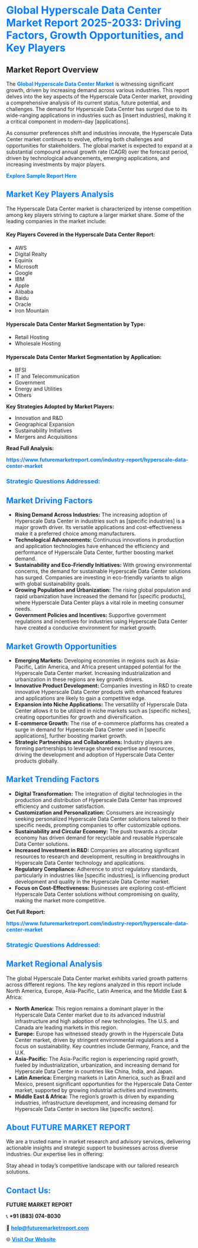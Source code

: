 <h1 style="color: #007BFF;">Global Hyperscale Data Center Market Report 2025-2033: Driving Factors, Growth Opportunities, and Key Players</h1>

<section id="overview">
<h2>Market Report Overview</h2>
<p>The <a href="https://www.futuremarketreport.com/industry-report/hyperscale-data-center-market" style="color: #007BFF; text-decoration: none;"><strong>Global Hyperscale Data Center Market</strong></a> is witnessing significant growth, driven by increasing demand across various industries. This report delves into the key aspects of the Hyperscale Data Center market, providing a comprehensive analysis of its current status, future potential, and challenges. The demand for Hyperscale Data Center has surged due to its wide-ranging applications in industries such as [insert industries], making it a critical component in modern-day [applications].</p>
<p>As consumer preferences shift and industries innovate, the Hyperscale Data Center market continues to evolve, offering both challenges and opportunities for stakeholders. The global market is expected to expand at a substantial compound annual growth rate (CAGR) over the forecast period, driven by technological advancements, emerging applications, and increasing investments by major players.</p>
</section>

<section id="overview">
<p><a href="https://www.futuremarketreport.com/request-sample/reportId=26030" style="color: #007BFF; text-decoration: none;"><strong>Explore Sample Report Here</strong></a></p>
</section>

<section id="key-players">
<h2 style="color: #007BFF;">Market Key Players Analysis</h2>
<p>The Hyperscale Data Center market is characterized by intense competition among key players striving to capture a larger market share. Some of the leading companies in the market include:</p>
<h4>Key Players Covered in the Hyperscale Data Center Report:</h4>
<ul><li>AWS</li><li>Digital Realty</li><li>Equinix</li><li>Microsoft</li><li>Google</li><li>IBM</li><li>Apple</li><li>Alibaba</li><li>Baidu</li><li>Oracle</li><li>Iron Mountain</li></ul>
<h4>Hyperscale Data Center Market Segmentation by Type:</h4>
<ul><li>Retail Hosting</li><li>Wholesale Hosting</li></ul>

<h4>Hyperscale Data Center Market Segmentation by Application:</h4>
<ul><li>BFSI</li><li>IT and Telecommunication</li><li>Government</li><li>Energy and Utilities</li><li>Others</li></ul>
<p><strong>Key Strategies Adopted by Market Players:</strong></p>
<ul>
<li>Innovation and R&D</li>
<li>Geographical Expansion</li>
<li>Sustainability Initiatives</li>
<li>Mergers and Acquisitions</li>
</ul>
</section>

<section>
<p><strong>Read Full Analysis: </strong></p><a href="https://www.futuremarketreport.com/industry-report/hyperscale-data-center-market" style="color: #007BFF; text-decoration: none;"><strong>https://www.futuremarketreport.com/industry-report/hyperscale-data-center-market</strong></a>
<h3 style="color: #007BFF;">Strategic Questions Addressed:</h3>
</section>

<section id="driving-factors">
<h2 style="color: #007BFF;">Market Driving Factors</h2>
<ul>
<li><strong>Rising Demand Across Industries:</strong> The increasing adoption of Hyperscale Data Center in industries such as [specific industries] is a major growth driver. Its versatile applications and cost-effectiveness make it a preferred choice among manufacturers.</li>
<li><strong>Technological Advancements:</strong> Continuous innovations in production and application technologies have enhanced the efficiency and performance of Hyperscale Data Center, further boosting market demand.</li>
<li><strong>Sustainability and Eco-Friendly Initiatives:</strong> With growing environmental concerns, the demand for sustainable Hyperscale Data Center solutions has surged. Companies are investing in eco-friendly variants to align with global sustainability goals.</li>
<li><strong>Growing Population and Urbanization:</strong> The rising global population and rapid urbanization have increased the demand for [specific products], where Hyperscale Data Center plays a vital role in meeting consumer needs.</li>
<li><strong>Government Policies and Incentives:</strong> Supportive government regulations and incentives for industries using Hyperscale Data Center have created a conducive environment for market growth.</li>
</ul>
</section>

<section id="growth-opportunities">
<h2 style="color: #007BFF;">Market Growth Opportunities</h2>
<ul>
<li><strong>Emerging Markets:</strong> Developing economies in regions such as Asia-Pacific, Latin America, and Africa present untapped potential for the Hyperscale Data Center market. Increasing industrialization and urbanization in these regions are key growth drivers.</li>
<li><strong>Innovative Product Development:</strong> Companies investing in R&D to create innovative Hyperscale Data Center products with enhanced features and applications are likely to gain a competitive edge.</li>
<li><strong>Expansion into Niche Applications:</strong> The versatility of Hyperscale Data Center allows it to be utilized in niche markets such as [specific niches], creating opportunities for growth and diversification.</li>
<li><strong>E-commerce Growth:</strong> The rise of e-commerce platforms has created a surge in demand for Hyperscale Data Center used in [specific applications], further boosting market growth.</li>
<li><strong>Strategic Partnerships and Collaborations:</strong> Industry players are forming partnerships to leverage shared expertise and resources, driving the development and adoption of Hyperscale Data Center products globally.</li>
</ul>
</section>

<section id="trending-factors">
<h2 style="color: #007BFF;">Market Trending Factors</h2>
<ul>
<li><strong>Digital Transformation:</strong> The integration of digital technologies in the production and distribution of Hyperscale Data Center has improved efficiency and customer satisfaction.</li>
<li><strong>Customization and Personalization:</strong> Consumers are increasingly seeking personalized Hyperscale Data Center solutions tailored to their specific needs, prompting companies to offer customizable options.</li>
<li><strong>Sustainability and Circular Economy:</strong> The push towards a circular economy has driven demand for recyclable and reusable Hyperscale Data Center solutions.</li>
<li><strong>Increased Investment in R&D:</strong> Companies are allocating significant resources to research and development, resulting in breakthroughs in Hyperscale Data Center technology and applications.</li>
<li><strong>Regulatory Compliance:</strong> Adherence to strict regulatory standards, particularly in industries like [specific industries], is influencing product development and quality in the Hyperscale Data Center market.</li>
<li><strong>Focus on Cost-Effectiveness:</strong> Businesses are exploring cost-efficient Hyperscale Data Center solutions without compromising on quality, making the market more competitive.</li>
</ul>
</section>

<section>
<p><strong>Get Full Report: </strong></p><a href="https://www.futuremarketreport.com/industry-report/hyperscale-data-center-market" style="color: #007BFF; text-decoration: none;"><strong>https://www.futuremarketreport.com/industry-report/hyperscale-data-center-market</strong></a>
<h3 style="color: #007BFF;">Strategic Questions Addressed:</h3>
</section>


<section id="regional-analysis">
<h2 style="color: #007BFF;">Market Regional Analysis</h2>
<p>The global Hyperscale Data Center market exhibits varied growth patterns across different regions. The key regions analyzed in this report include North America, Europe, Asia-Pacific, Latin America, and the Middle East & Africa:</p>
<ul>
<li><strong>North America:</strong> This region remains a dominant player in the Hyperscale Data Center market due to its advanced industrial infrastructure and high adoption of new technologies. The U.S. and Canada are leading markets in this region.</li>
<li><strong>Europe:</strong> Europe has witnessed steady growth in the Hyperscale Data Center market, driven by stringent environmental regulations and a focus on sustainability. Key countries include Germany, France, and the U.K.</li>
<li><strong>Asia-Pacific:</strong> The Asia-Pacific region is experiencing rapid growth, fueled by industrialization, urbanization, and increasing demand for Hyperscale Data Center in countries like China, India, and Japan.</li>
<li><strong>Latin America:</strong> Emerging markets in Latin America, such as Brazil and Mexico, present significant opportunities for the Hyperscale Data Center market, supported by growing industrial activities and investments.</li>
<li><strong>Middle East & Africa:</strong> The region’s growth is driven by expanding industries, infrastructure development, and increasing demand for Hyperscale Data Center in sectors like [specific sectors].</li>
</ul>
</section>

<footer>
<h2 style="color: #007BFF;">About FUTURE MARKET REPORT</h2>
<p>We are a trusted name in market research and advisory services, delivering actionable insights and strategic support to businesses across diverse industries. Our expertise lies in offering:</p>

<p>Stay ahead in today’s competitive landscape with our tailored research solutions.</p>

<h2 style="color: #007BFF;">Contact Us:</h2>
<p><strong>FUTURE MARKET REPORT</strong></p>
<p>📞 <strong>+91 (883) 074-8030</strong></p>
<p>📧 <strong><a href="mailto:help@futuremarketreport.com" style="color: #007BFF;">help@futuremarketreport.com</a></strong></p>
<p>🌐 <strong><a href="https://www.futuremarketreport.com/" style="color: #007BFF;">Visit Our Website</a></strong></p>
</footer>